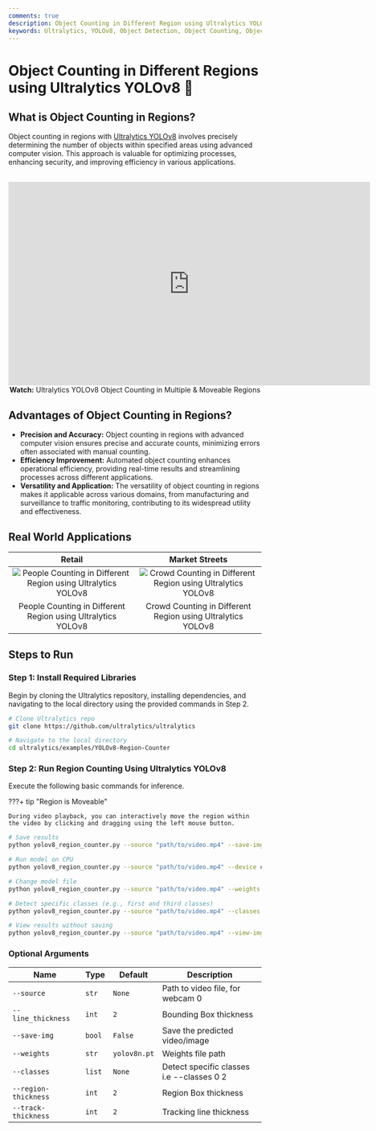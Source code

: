 ```yaml
---
comments: true
description: Object Counting in Different Region using Ultralytics YOLOv8
keywords: Ultralytics, YOLOv8, Object Detection, Object Counting, Object Tracking, Notebook, IPython Kernel, CLI, Python SDK
---
```


# Object Counting in Different Regions using Ultralytics YOLOv8 🚀 


## What is Object Counting in Regions?

Object counting in regions with [Ultralytics YOLOv8](https://github.com/ultralytics/ultralytics/) involves precisely determining the number of objects within specified areas using advanced computer vision. This approach is valuable for optimizing processes, enhancing security, and improving efficiency in various applications.

<p align="center">
  <br>
  <iframe width="720" height="405" src="https://www.youtube.com/embed/okItf1iHlV8"
    title="YouTube video player" frameborder="0"
    allow="accelerometer; autoplay; clipboard-write; encrypted-media; gyroscope; picture-in-picture; web-share"
    allowfullscreen>
  </iframe>
  <br>
  <strong>Watch:</strong> Ultralytics YOLOv8 Object Counting in Multiple & Moveable Regions
</p>

## Advantages of Object Counting in Regions?

- **Precision and Accuracy:** Object counting in regions with advanced computer vision ensures precise and accurate counts, minimizing errors often associated with manual counting.
- **Efficiency Improvement:** Automated object counting enhances operational efficiency, providing real-time results and streamlining processes across different applications.
- **Versatility and Application:** The versatility of object counting in regions makes it applicable across various domains, from manufacturing and surveillance to traffic monitoring, contributing to its widespread utility and effectiveness.


## Real World Applications
|                                                                               Retail                                                                               |                                                                          Market Streets                                                                           |
|:------------------------------------------------------------------------------------------------------------------------------------------------------------------:|:-----------------------------------------------------------------------------------------------------------------------------------------------------------------:|
| ![People Counting in Different Region using Ultralytics YOLOv8](https://github.com/RizwanMunawar/ultralytics/assets/62513924/5ab3bbd7-fd12-4849-928e-5f294d6c3fcf) | ![Crowd Counting in Different Region using Ultralytics YOLOv8](https://github.com/RizwanMunawar/ultralytics/assets/62513924/e7c1aea7-474d-4d78-8d48-b50854ffe1ca) |
|                                                    People Counting in Different Region using Ultralytics YOLOv8                                                    |                                                    Crowd Counting in Different Region using Ultralytics YOLOv8                                                    |

## Steps to Run
### Step 1: Install Required Libraries
Begin by cloning the Ultralytics repository, installing dependencies, and navigating to the local directory using the provided commands in Step 2.

```bash
# Clone Ultralytics repo
git clone https://github.com/ultralytics/ultralytics

# Navigate to the local directory
cd ultralytics/examples/YOLOv8-Region-Counter
```
### Step 2: Run Region Counting Using Ultralytics YOLOv8
Execute the following basic commands for inference. 

???+ tip "Region is Moveable"
    
    During video playback, you can interactively move the region within the video by clicking and dragging using the left mouse button.

```bash
# Save results
python yolov8_region_counter.py --source "path/to/video.mp4" --save-img

# Run model on CPU
python yolov8_region_counter.py --source "path/to/video.mp4" --device cpu

# Change model file
python yolov8_region_counter.py --source "path/to/video.mp4" --weights "path/to/model.pt"

# Detect specific classes (e.g., first and third classes)
python yolov8_region_counter.py --source "path/to/video.mp4" --classes 0 2

# View results without saving
python yolov8_region_counter.py --source "path/to/video.mp4" --view-img
```

### Optional Arguments
| Name                 | Type   | Default      | Description                               |
|----------------------|--------|--------------|-------------------------------------------|
| `--source`           | `str`  | `None`       | Path to video file, for webcam 0          |
| `--line_thickness`   | `int`  | `2`          | Bounding Box thickness                    |
| `--save-img`         | `bool` | `False`      | Save the predicted video/image            |
| `--weights`          | `str`  | `yolov8n.pt` | Weights file path                         |
| `--classes`          | `list` | `None`       | Detect specific classes i.e --classes 0 2 |
| `--region-thickness` | `int`  | `2`          | Region Box thickness                      |
| `--track-thickness`  | `int`  | `2`          | Tracking line thickness                   |